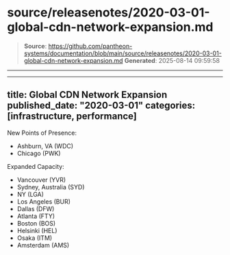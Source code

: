 # source/releasenotes/2020-03-01-global-cdn-network-expansion.md

> **Source**: https://github.com/pantheon-systems/documentation/blob/main/source/releasenotes/2020-03-01-global-cdn-network-expansion.md
> **Generated**: 2025-08-14 09:59:58

---

---
title: Global CDN Network Expansion
published_date: "2020-03-01"
categories: [infrastructure, performance]
---
New Points of Presence:

- Ashburn, VA (WDC)
- Chicago (PWK)

Expanded Capacity:

- Vancouver (YVR)
- Sydney, Australia (SYD)
- NY (LGA)
- Los Angeles (BUR)
- Dallas (DFW)
- Atlanta (FTY)
- Boston (BOS)
- Helsinki (HEL)
- Osaka (ITM)
- Amsterdam (AMS)
